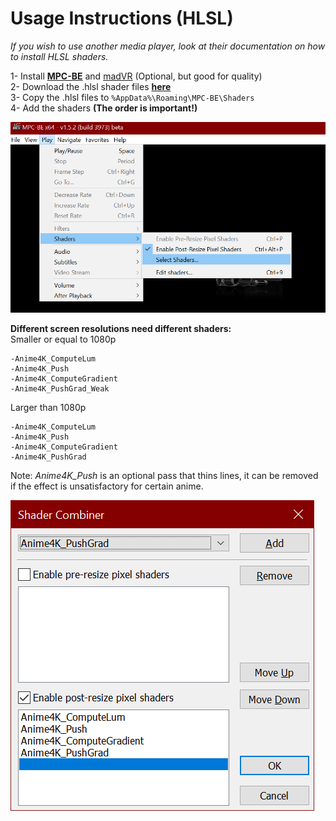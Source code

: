 
# Usage Instructions (HLSL)
*If you wish to use another media player, look at their documentation on how to install HLSL shaders.*

1- Install [**MPC-BE**](https://sourceforge.net/projects/mpcbe/) and [madVR](http://madvr.com/) (Optional, but good for quality)  
2- Download the .hlsl shader files [**here**](https://github.com/bloc97/Anime4K/releases)  
3- Copy the .hlsl files to `%AppData%\Roaming\MPC-BE\Shaders`  
4- Add the shaders **(The order is important!)**   

![Step1](results/Step1.png?raw=true)

**Different screen resolutions need different shaders:**  
Smaller or equal to 1080p  
```
-Anime4K_ComputeLum  
-Anime4K_Push  
-Anime4K_ComputeGradient  
-Anime4K_PushGrad_Weak  
```
Larger than 1080p  
```
-Anime4K_ComputeLum  
-Anime4K_Push  
-Anime4K_ComputeGradient  
-Anime4K_PushGrad  
```

Note: *Anime4K_Push* is an optional pass that thins lines, it can be removed if the effect is unsatisfactory for certain anime.

![Step2](results/Step2.png?raw=true)
